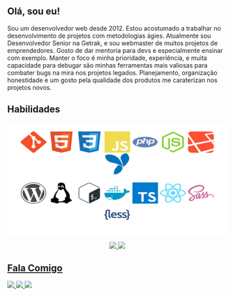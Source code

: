 <!-- # William Enrique Pereira Carrasquero -->

<!-- ### Hi there 👋 -->
<!-- <div align="center" style="display: inline_block; padding: 20px 0px 20px 0px;">
<img align="center" alt="William-GIT" height="120" width="120" src="https://avatars.githubusercontent.com/pereirawe">
</div> -->


<h2>Olá, sou eu!</h2>
<p>Sou um desenvolvedor web desde 2012. Estou acostumado a trabalhar no desenvolvimento de projetos com metodologias ágies. Atualmente sou Desenvolvedor Senior na Getrak, e sou webmaster de muitos projetos de emprendedores. Gosto de dar mentoria para devs e especialmente ensinar com exemplo. Manter o foco é minha prioridade, experiência, e muita capacidade para debugar são minhas ferramentas mais valiosas para combater bugs na mira nos projetos legados. Planejamento, organização honestidade e um gosto pela qualidade dos produtos me caraterizan nos projetos novos.
</p>

<h2>Habilidades</h2>
<div align="center" style="display: inline_block; background-color: white; padding: 20px 0px 20px 0px;">
	<img align="center" alt="William-GIT" height="50" width="60" src="https://raw.githubusercontent.com/devicons/devicon/master/icons/git/git-plain.svg">
  <img align="center" alt="William-HTML" height="50" width="60" src="https://raw.githubusercontent.com/devicons/devicon/master/icons/html5/html5-original.svg">
  <img align="center" alt="William-CSS" height="50" width="60" src="https://raw.githubusercontent.com/devicons/devicon/master/icons/css3/css3-original.svg">
  <img align="center" alt="William-Js" height="50" width="60" src="https://raw.githubusercontent.com/devicons/devicon/master/icons/javascript/javascript-plain.svg">
  <img align="center" alt="William-PHP" height="50" width="60" src="https://raw.githubusercontent.com/devicons/devicon/master/icons/php/php-plain.svg">
	<img align="center" alt="William-NODE" height="50" width="60" src="https://raw.githubusercontent.com/devicons/devicon/master/icons/nodejs/nodejs-plain.svg">
	<img align="center" alt="William-LARAVEL" height="50" width="60" src="https://raw.githubusercontent.com/devicons/devicon/master/icons/laravel/laravel-plain.svg">
	<img align="center" alt="William-YII" height="50" width="60" src="https://raw.githubusercontent.com/devicons/devicon/master/icons/yii/yii-plain.svg">
	</br>
	</br>
	<img align="center" alt="William-WORDPRESS" height="50" width="60" src="https://raw.githubusercontent.com/devicons/devicon/master/icons/wordpress/wordpress-plain.svg">
	<img align="center" alt="William-LINUX" height="50" width="60" src="https://raw.githubusercontent.com/devicons/devicon/master/icons/linux/linux-plain.svg">
	<img align="center" alt="William-BASH" height="50" width="60" src="https://raw.githubusercontent.com/devicons/devicon/master/icons/bash/bash-plain.svg">
	<img align="center" alt="William-DOCKER" height="50" width="60" src="https://raw.githubusercontent.com/devicons/devicon/master/icons/docker/docker-plain.svg">
  <img align="center" alt="William-TS" height="50" width="60" src="https://raw.githubusercontent.com/devicons/devicon/master/icons/typescript/typescript-plain.svg">
  <img align="center" alt="William-REACT" height="50" width="60" src="https://raw.githubusercontent.com/devicons/devicon/master/icons/react/react-original.svg">
  <img align="center" alt="William-SASS" height="50" width="60" src="https://raw.githubusercontent.com/devicons/devicon/master/icons/sass/sass-original.svg">
	<img align="center" alt="William-LESS" height="50" width="60" src="https://raw.githubusercontent.com/devicons/devicon/master/icons/less/less-plain-wordmark.svg">
	<br>
  </div><br/>

<div align="center">
  <a href="https://github.com/pereirawe">
  <img height="180em" src="https://github-readme-stats.vercel.app/api?username=pereirawe&show_icons=true&theme=dark&include_all_commits=true&count_private=true"/>
  <img height="180em" src="https://github-readme-stats.vercel.app/api/top-langs/?username=pereirawe&layout=compact&langs_count=7&theme=dark"/>
	
</div>

<h2>Fala Comigo</h2>
<div> 
  <!-- <a href="https://www.youtube.com/channel/UC5w7ndOUZ6oJTArN0WfCPrg" target="_blank">
    <img src="https://img.shields.io/badge/YouTube-FF0000?style=for-the-badge&logo=youtube&logoColor=white" target="_blank">
  </a> -->
  <a href="https://www.instagram.com/pereirawe/" target="_blank">
    <img src="https://img.shields.io/badge/-Instagram-%23E4405F?style=for-the-badge&logo=instagram&logoColor=white" target="_blank">
  </a>
  <!-- <a href = "mailto:gustavo.felixreal@gmail.com">
    <img src="https://img.shields.io/badge/-Gmail-%23333?style=for-the-badge&logo=gmail&logoColor=white" target="_blank">
  </a> -->
  <a href="https://www.linkedin.com/in/pereirawe/" target="_blank">
    <img src="https://img.shields.io/badge/-LinkedIn-%230077B5?style=for-the-badge&logo=linkedin&logoColor=white" target="_blank">
  </a> 
	<a href="https://api.whatsapp.com/send?phone=+5541987603488&text=%20" target="_blank">
    <img src="https://img.shields.io/badge/-Whatsapp-%075E54?style=for-the-badge&logo=whatsapp&logoColor=white" target="_blank">
  </a> 
 
  <!--![Snake animation](https://github.com/rafaballerini/rafaballerini/blob/output/github-contribution-grid-snake.svg)-->
 
</div>

<!--
**pereirawe/pereirawe** is a ✨ _special_ ✨ repository because its `README.md` (this file) appears on your GitHub profile.

Here are some ideas to get you started:

- 🔭 I’m currently working on ...
- 🌱 I’m currently learning ...
- 👯 I’m looking to collaborate on ...
- 🤔 I’m looking for help with ...
- 💬 Ask me about ...
- 📫 How to reach me: ...
- 😄 Pronouns: ...
- ⚡ Fun fact: ...
-->
